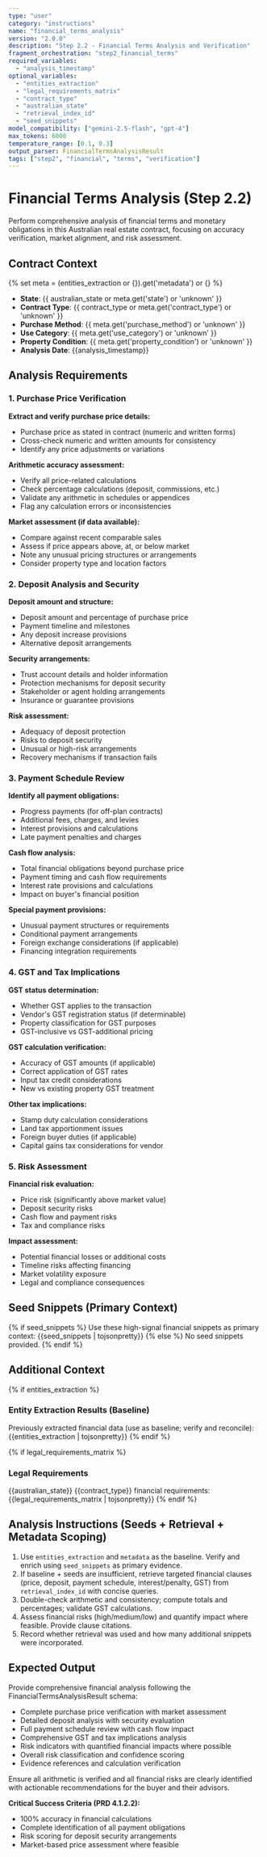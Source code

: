 ```yaml
---
type: "user"
category: "instructions"
name: "financial_terms_analysis"
version: "2.0.0"
description: "Step 2.2 - Financial Terms Analysis and Verification"
fragment_orchestration: "step2_financial_terms"
required_variables:
  - "analysis_timestamp"
optional_variables:
  - "entities_extraction"
  - "legal_requirements_matrix"
  - "contract_type"
  - "australian_state"
  - "retrieval_index_id"
  - "seed_snippets"
model_compatibility: ["gemini-2.5-flash", "gpt-4"]
max_tokens: 6000
temperature_range: [0.1, 0.3]
output_parser: FinancialTermsAnalysisResult
tags: ["step2", "financial", "terms", "verification"]
---
```


# Financial Terms Analysis (Step 2.2)

Perform comprehensive analysis of financial terms and monetary obligations in this Australian real estate contract, focusing on accuracy verification, market alignment, and risk assessment.

## Contract Context
{% set meta = (entities_extraction or {}).get('metadata') or {} %}
- **State**: {{ australian_state or meta.get('state') or 'unknown' }}
- **Contract Type**: {{ contract_type or meta.get('contract_type') or 'unknown' }}
- **Purchase Method**: {{ meta.get('purchase_method') or 'unknown' }}
- **Use Category**: {{ meta.get('use_category') or 'unknown' }}
- **Property Condition**: {{ meta.get('property_condition') or 'unknown' }}
- **Analysis Date**: {{analysis_timestamp}}

## Analysis Requirements

### 1. Purchase Price Verification

**Extract and verify purchase price details:**
- Purchase price as stated in contract (numeric and written forms)
- Cross-check numeric and written amounts for consistency
- Identify any price adjustments or variations

**Arithmetic accuracy assessment:**
- Verify all price-related calculations
- Check percentage calculations (deposit, commissions, etc.)
- Validate any arithmetic in schedules or appendices
- Flag any calculation errors or inconsistencies

**Market assessment (if data available):**
- Compare against recent comparable sales
- Assess if price appears above, at, or below market
- Note any unusual pricing structures or arrangements
- Consider property type and location factors

### 2. Deposit Analysis and Security

**Deposit amount and structure:**
- Deposit amount and percentage of purchase price
- Payment timeline and milestones
- Any deposit increase provisions
- Alternative deposit arrangements

**Security arrangements:**
- Trust account details and holder information
- Protection mechanisms for deposit security
- Stakeholder or agent holding arrangements
- Insurance or guarantee provisions

**Risk assessment:**
- Adequacy of deposit protection
- Risks to deposit security
- Unusual or high-risk arrangements
- Recovery mechanisms if transaction fails

### 3. Payment Schedule Review

**Identify all payment obligations:**
- Progress payments (for off-plan contracts)
- Additional fees, charges, and levies
- Interest provisions and calculations
- Late payment penalties and charges

**Cash flow analysis:**
- Total financial obligations beyond purchase price
- Payment timing and cash flow requirements
- Interest rate provisions and calculations
- Impact on buyer's financial position

**Special payment provisions:**
- Unusual payment structures or requirements
- Conditional payment arrangements
- Foreign exchange considerations (if applicable)
- Financing integration requirements

### 4. GST and Tax Implications

**GST status determination:**
- Whether GST applies to the transaction
- Vendor's GST registration status (if determinable)
- Property classification for GST purposes
- GST-inclusive vs GST-additional pricing

**GST calculation verification:**
- Accuracy of GST amounts (if applicable)
- Correct application of GST rates
- Input tax credit considerations
- New vs existing property GST treatment

**Other tax implications:**
- Stamp duty calculation considerations
- Land tax apportionment issues
- Foreign buyer duties (if applicable)
- Capital gains tax considerations for vendor

### 5. Risk Assessment

**Financial risk evaluation:**
- Price risk (significantly above market value)
- Deposit security risks
- Cash flow and payment risks
- Tax and compliance risks

**Impact assessment:**
- Potential financial losses or additional costs
- Timeline risks affecting financing
- Market volatility exposure
- Legal and compliance consequences

## Seed Snippets (Primary Context)

{% if seed_snippets %}
Use these high-signal financial snippets as primary context:
{{seed_snippets | tojsonpretty}}
{% else %}
No seed snippets provided.
{% endif %}

## Additional Context

{% if entities_extraction %}
### Entity Extraction Results (Baseline)
Previously extracted financial data (use as baseline; verify and reconcile):
{{entities_extraction | tojsonpretty}}
{% endif %}

{% if legal_requirements_matrix %}
### Legal Requirements
{{australian_state}} {{contract_type}} financial requirements:
{{legal_requirements_matrix | tojsonpretty}}
{% endif %}

## Analysis Instructions (Seeds + Retrieval + Metadata Scoping)

1. Use `entities_extraction` and `metadata` as the baseline. Verify and enrich using `seed_snippets` as primary evidence.
2. If baseline + seeds are insufficient, retrieve targeted financial clauses (price, deposit, payment schedule, interest/penalty, GST) from `retrieval_index_id` with concise queries.
3. Double-check arithmetic and consistency; compute totals and percentages; validate GST calculations.
4. Assess financial risks (high/medium/low) and quantify impact where feasible. Provide clause citations.
5. Record whether retrieval was used and how many additional snippets were incorporated.

## Expected Output

Provide comprehensive financial analysis following the FinancialTermsAnalysisResult schema:

- Complete purchase price verification with market assessment
- Detailed deposit analysis with security evaluation
- Full payment schedule review with cash flow impact
- Comprehensive GST and tax implications analysis
- Risk indicators with quantified financial impacts where possible
- Overall risk classification and confidence scoring
- Evidence references and calculation verification

Ensure all arithmetic is verified and all financial risks are clearly identified with actionable recommendations for the buyer and their advisors.

**Critical Success Criteria (PRD 4.1.2.2):**
- 100% accuracy in financial calculations
- Complete identification of all payment obligations
- Risk scoring for deposit security arrangements
- Market-based price assessment where feasible